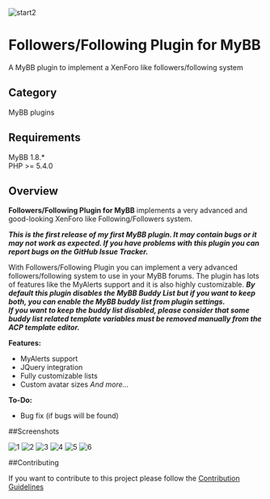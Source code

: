 ![start2](https://cloud.githubusercontent.com/assets/10303538/6315586/9463fa5c-ba06-11e4-8f30-ce7d8219c27d.png)

# Followers/Following Plugin for MyBB
A MyBB plugin to implement a XenForo like followers/following system

## Category

MyBB plugins

## Requirements

MyBB 1.8.*<br>
PHP >= 5.4.0<br>

## Overview

**Followers/Following Plugin for MyBB** implements a very advanced and good-looking XenForo like Following/Followers system.

***This is the first release of my first MyBB plugin. It may contain bugs or it may not work as expected. If you have problems with this plugin you can report bugs on the GitHub Issue Tracker.***

With Followers/Following Plugin you can implement a very advanced followers/following system to use in your MyBB forums. The plugin has lots of features like the MyAlerts support and it is also highly customizable.
***By default this plugin disables the MyBB Buddy List but if you want to keep both, you can enable the MyBB buddy list from plugin settings.***<br>
***If you want to keep the buddy list disabled, please consider that some buddy list related template variables must be removed manually from the ACP template editor.***

**Features:**
- MyAlerts support
- JQuery integration
- Fully customizable lists
- Custom avatar sizes
*And more...*

**To-Do:**
- Bug fix (if bugs will be found)

##Screenshots

![1](http://community.mybb.com/uploads/mods/previews/preview_97648_1439050622_a5acee50fcd4f7ac35dc69b703e533f3.png)
![2](http://community.mybb.com/uploads/mods/previews/preview_97648_1439050635_aedc397faa2d49c813e52659681d5e1b.png)
![3](http://community.mybb.com/uploads/mods/previews/preview_97648_1439050642_b75bce2c2b21c9e0c0bf259822590f64.png)
![4](http://community.mybb.com/uploads/mods/previews/preview_97648_1439050655_ccbde438ff54b0be6f03a799983d643d.png)
![5](http://community.mybb.com/uploads/mods/previews/preview_97648_1439050665_acb4f86149d3e5991224db94d5d6b422.png)
![6](http://community.mybb.com/uploads/mods/previews/preview_97648_1439050674_ebc9b2b1b571c0d3c38571b72a43b6e2.png)

##Contributing

If you want to contribute to this project please follow the [Contribution Guidelines](https://github.com/EvolSoft/Followers-Following-Plugin-for-MyBB/blob/master/CONTRIBUTING.md)
